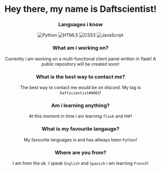 <h1 align="center">Hey there, my name is Daftscientist!<br></h1>


<h3 align="center">Languages i know<br></h3>

<p align="center">
  <img alt="Python" src="https://img.shields.io/badge/-Python-23272A?style=flat&logo=python">
  <img alt="HTML5" src="https://img.shields.io/badge/-HTML5-23272A?style=flat&logo=html5">
  <img alt="CSS3" src="https://img.shields.io/badge/-CSS3-23272A?style=flat&logo=css3">
  <img alt="JavaScript" src="https://img.shields.io/badge/-JavaScript-23272A?style=flat&logo=javascript">
</p>

<h3 align="center">What am i working on?<br></h3>
  <p align="center">Currently i am working on a multi-functional client panel written in flask! A public repository will be created soon!</p>

<h3 align="center">What is the best way to contact me?<br></h3>
<p align="center">The best way to contact me would be on discord. My tag is <code>Daftscientist#0001</code>!</p>

<h3 align="center">Am i learning anything?<br></h3>
<p align="center">At this moment in time i am learning <code>flask</code> and <code>PHP</code>!</p>

<h3 align="center">What is my favourite langauge?<br></h3>
<p align="center">My favourite languages is and has allways been <code>Python</code>!</p>

<h3 align="center">Where are you from?<br></h3>
<p align="center">I am from the uk. I speak <code>English</code> and <code>Spanish</code> i am learning <code>French</code>!</p>
